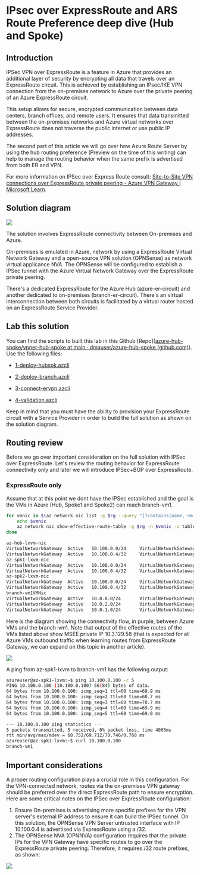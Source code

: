 # IPsec over ExpressRoute and ARS Route Preference deep dive (Hub and Spoke)

## Introduction

IPSec VPN over ExpressRoute is a feature in Azure that provides an additional layer of security by encrypting all data that travels over an ExpressRoute circuit. This is achieved by establishing an IPsec/IKE VPN connection from the on-premises network to Azure over the private peering of an Azure ExpressRoute circuit.

This setup allows for secure, encrypted communication between data centers, branch offices, and remote users. It ensures that data transmitted between the on-premises networks and Azure virtual networks over ExpressRoute does not traverse the public internet or use public IP addresses.

The second part of this article we will go over how Azure Route Server by using the hub routing preference (Preview on the time of this writing) can help to manage the routing behavior when the same prefix is advertised from both ER and VPN.

For more information on IPSec over Express Route consult: [Site-to-Site VPN connections over ExpressRoute private peering - Azure VPN Gateway | Microsoft Learn](https://learn.microsoft.com/en-us/azure/vpn-gateway/site-to-site-vpn-private-peering).

## Solution diagram

![](./media/diagram.png)

The solution involves ExpressRoute connectivity between On-premises and Azure.

On-premises is emulated in Azure, network by using a ExpressRoute Virtual Network Gateway and a open-source VPN solution (OPNSense)  as network virtual applicance NVA. The OPNSense will be configured to establish a IPSec tunnel with the Azure Virtual Network Gateway over the ExpressRoute private peering.

There's a dedicated ExpressRoute for the Azure Hub (azure-er-circuit) and another dedicated to on-premises (branch-er-circuit). There's an virtual interconnection between both circuits is facilitated by a virtual router hosted on an ExpressRoute Service Provider.

## Lab this solution

You can find the scripts to built this lab in this Github [Repo]([azure-hub-spoke/vpner-hub-spoke at main · dmauser/azure-hub-spoke (github.com)](https://github.com/dmauser/azure-hub-spoke/tree/main/vpner-hub-spoke)). Use the following files:

- [1-deploy-hubspk.azcli](https://github.com/dmauser/azure-hub-spoke/blob/main/vpner-hub-spoke/1-deploy-hubspk.azcli)

- [2-deploy-branch.azcli](https://github.com/dmauser/azure-hub-spoke/blob/main/vpner-hub-spoke/2-deploy-branch.azcli)

- [3-connect-ervpn.azcli](https://github.com/dmauser/azure-hub-spoke/blob/main/vpner-hub-spoke/3-connect-ervpn.azcli)

- [4-validation.azcli](https://github.com/dmauser/azure-hub-spoke/blob/main/vpner-hub-spoke/4-validation.azcli)

Keep in mind that you must have the ability to provision your ExpressRoute circuit with a Service Provider in order to build the full solution as shown on the solution diagram.

## Routing review

Before we go over important consideration on the full solution with IPSec over ExpressRoute. Let's review the routing behavior for ExpressRoute connectivity only and later we will introduce IPSec+BGP over ExpressRoute.

### ExpressRoute only

Assume that at this point we dont have the IPSec established and the goal is the VMs in Azure (Hub, Spoke1 and Spoke2) can reach branch-vm1. 

```bash
for vmnic in $(az network nic list -g $rg --query "[?contains(name,'vm')].name" -o tsv); do
    echo $vmnic
    az network nic show-effective-route-table -g $rg -n $vmnic -o table | grep VirtualNetworkGateway
done

az-hub-lxvm-nic
VirtualNetworkGateway  Active   10.100.0.0/24     VirtualNetworkGateway  10.3.129.58
VirtualNetworkGateway  Active   10.100.0.4/32     VirtualNetworkGateway  10.3.129.58
az-spk1-lxvm-nic
VirtualNetworkGateway  Active   10.100.0.0/24     VirtualNetworkGateway  10.3.129.58
VirtualNetworkGateway  Active   10.100.0.4/32     VirtualNetworkGateway  10.3.129.58
az-spk2-lxvm-nic
VirtualNetworkGateway  Active   10.100.0.0/24     VirtualNetworkGateway  10.3.129.58
VirtualNetworkGateway  Active   10.100.0.4/32     VirtualNetworkGateway  10.3.129.58
branch-vm1VMNic
VirtualNetworkGateway  Active   10.0.0.0/24       VirtualNetworkGateway  10.3.129.58
VirtualNetworkGateway  Active   10.0.2.0/24       VirtualNetworkGateway  10.3.129.58
VirtualNetworkGateway  Active   10.0.1.0/24       VirtualNetworkGateway  10.3.129.58
```

Here is the diagram showing the connectivity flow, in purple, between Azure VMs and the branch-vm1. Note that output of the effective routes of the VMs listed above show MSEE private IP 10.3.129.58  (that is expected for all Azure VMs outbound traffic when learning routes from ExpressRoute Gateway, we can expand on this topic in another article).

![](./media/erflow.png)

A ping from az-spk1-lxvm to branch-vm1 has the following output:

```bash
azureuser@az-spk1-lxvm:~$ ping 10.100.0.100 -c 5
PING 10.100.0.100 (10.100.0.100) 56(84) bytes of data.
64 bytes from 10.100.0.100: icmp_seq=1 ttl=60 time=69.9 ms
64 bytes from 10.100.0.100: icmp_seq=2 ttl=60 time=68.7 ms
64 bytes from 10.100.0.100: icmp_seq=3 ttl=60 time=70.7 ms
64 bytes from 10.100.0.100: icmp_seq=4 ttl=60 time=69.9 ms
64 bytes from 10.100.0.100: icmp_seq=5 ttl=60 time=69.0 ms

--- 10.100.0.100 ping statistics ---
5 packets transmitted, 5 received, 0% packet loss, time 4005ms
rtt min/avg/max/mdev = 68.752/69.712/70.746/0.768 ms
azureuser@az-spk1-lxvm:~$ curl 10.100.0.100
branch-vm1
```



## Important considerations

A proper routing configuration plays a crucial role in this configuration. For the VPN-connected network, routes via the on-premises VPN gateway should be preferred over the direct ExpressRoute path to ensure encryption. Here are some critical notes on the IPSec over ExpressRoute configuration:

1. Ensure On-premises is advertising more specific prefixes for the VPN server's external IP address to ensure it can build the IPSec tunnel. On this solution, the OPNSense VPN Server untrusted interface with IP 10.100.0.4 is advertised via ExpressRoute using a /32.
2. The OPNSense NVA (OPNNVA) configuration requires that the private IPs for the VPN Gateway have specific routes to go over the ExpressRoute private peering. Therefore, it requires /32 route prefixes, as shown:

![](./media/opnsense-systemroutes.png)
